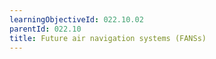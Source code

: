 ```yaml
---
learningObjectiveId: 022.10.02
parentId: 022.10
title: Future air navigation systems (FANSs)
---
```



